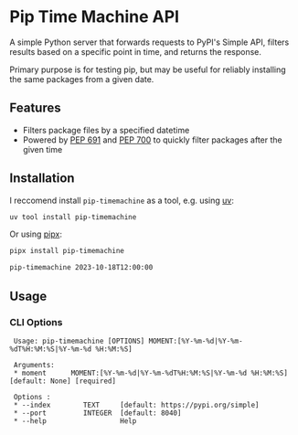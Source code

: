 # Pip Time Machine API

A simple Python server that forwards requests to PyPI's Simple API,
filters results based on a specific point in time, and returns the
response.

Primary purpose is for testing pip, but may be useful for reliably
installing the same packages from a given date.

## Features

- Filters package files by a specified datetime
- Powered by [PEP 691](https://peps.python.org/pep-0691/) and [PEP 700](https://peps.python.org/pep-0691/) to quickly filter packages after the given time

## Installation

I reccomend install `pip-timemachine` as a tool, e.g. using
[uv](https://github.com/astral-sh/uv?tab=readme-ov-file#uv):

```bash
uv tool install pip-timemachine
```

Or using [pipx](https://github.com/pypa/pipx?tab=readme-ov-file):

```bash
pipx install pip-timemachine
```

```bash
pip-timemachine 2023-10-18T12:00:00
```

## Usage

### CLI Options

```
 Usage: pip-timemachine [OPTIONS] MOMENT:[%Y-%m-%d|%Y-%m-%dT%H:%M:%S|%Y-%m-%d %H:%M:%S]
 
 Arguments:
 * moment      MOMENT:[%Y-%m-%d|%Y-%m-%dT%H:%M:%S|%Y-%m-%d %H:%M:%S]  [default: None] [required]
 
 Options : 
 * --index        TEXT     [default: https://pypi.org/simple]
 * --port         INTEGER  [default: 8040]
 * --help                  Help
```